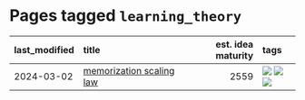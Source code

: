 # Pages tagged `learning_theory`

|last_modified|title|est. idea maturity|tags
|:---|:---|---:|:---|
|2024-03-02|[memorization scaling law](../memorization_scaling_law.md)|2559|[![](https://img.shields.io/badge/tag-experimental-e839f4)](../tags/experimental.md) [![](https://img.shields.io/badge/tag-learning_theory-e13c2b)](../tags/learning_theory.md) [![](https://img.shields.io/badge/tag-scaling-2229ca)](../tags/scaling.md)|